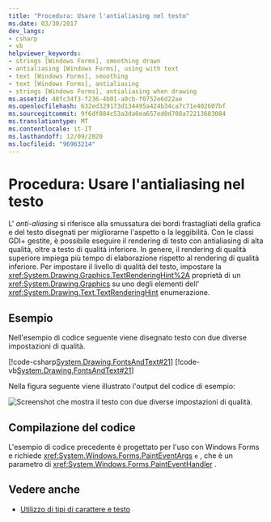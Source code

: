```yaml
---
title: "Procedura: Usare l'antialiasing nel testo"
ms.date: 03/30/2017
dev_langs:
- csharp
- vb
helpviewer_keywords:
- strings [Windows Forms], smoothing drawn
- antialiasing [Windows Forms], using with text
- text [Windows Forms], smoothing
- text [Windows Forms], antialiasing
- strings [Windows Forms], antialiasing when drawing
ms.assetid: 48fc34f3-f236-4b01-a0cb-f0752e6d22ae
ms.openlocfilehash: 632ed329173d134495a424b34ca7c71e402607bf
ms.sourcegitcommit: 9f6df084c53a3da0ea657ed0d708a72213683084
ms.translationtype: MT
ms.contentlocale: it-IT
ms.lasthandoff: 12/09/2020
ms.locfileid: "96963214"
---
```

# <a name="how-to-use-antialiasing-with-text"></a>Procedura: Usare l'antialiasing nel testo
L' *anti-aliasing* si riferisce alla smussatura dei bordi frastagliati della grafica e del testo disegnati per migliorarne l'aspetto o la leggibilità. Con le classi GDI+ gestite, è possibile eseguire il rendering di testo con antialiasing di alta qualità, oltre a testo di qualità inferiore. In genere, il rendering di qualità superiore impiega più tempo di elaborazione rispetto al rendering di qualità inferiore. Per impostare il livello di qualità del testo, impostare la <xref:System.Drawing.Graphics.TextRenderingHint%2A> proprietà di un <xref:System.Drawing.Graphics> su uno degli elementi dell' <xref:System.Drawing.Text.TextRenderingHint> enumerazione.  
  
## <a name="example"></a>Esempio  
 Nell'esempio di codice seguente viene disegnato testo con due diverse impostazioni di qualità.  
  
 [!code-csharp[System.Drawing.FontsAndText#21](~/samples/snippets/csharp/VS_Snippets_Winforms/System.Drawing.FontsAndText/CS/Class1.cs#21)]
 [!code-vb[System.Drawing.FontsAndText#21](~/samples/snippets/visualbasic/VS_Snippets_Winforms/System.Drawing.FontsAndText/VB/Class1.vb#21)]  

 Nella figura seguente viene illustrato l'output del codice di esempio:  
  
 ![Screenshot che mostra il testo con due diverse impostazioni di qualità.](./media/how-to-use-antialiasing-with-text/antialiasing-text-quality-settings.png)  
  
## <a name="compiling-the-code"></a>Compilazione del codice  
 L'esempio di codice precedente è progettato per l'uso con Windows Forms e richiede <xref:System.Windows.Forms.PaintEventArgs> `e` , che è un parametro di <xref:System.Windows.Forms.PaintEventHandler> .  
  
## <a name="see-also"></a>Vedere anche

- [Utilizzo di tipi di carattere e testo](using-fonts-and-text.md)
